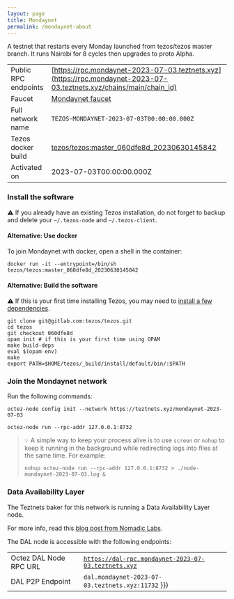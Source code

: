 ```yaml
---
layout: page
title: Mondaynet
permalink: /mondaynet-about
---
```


A testnet that restarts every Monday launched from tezos/tezos master branch. It runs Nairobi for 8 cycles then upgrades to proto Alpha.

| | |
|-------|---------------------|
| Public RPC endpoints | [https://rpc.mondaynet-2023-07-03.teztnets.xyz](https://rpc.mondaynet-2023-07-03.teztnets.xyz/chains/main/chain_id)<br/> |
| Faucet | [Mondaynet faucet](https://faucet.mondaynet-2023-07-03.teztnets.xyz) |
| Full network name | `TEZOS-MONDAYNET-2023-07-03T00:00:00.000Z` |
| Tezos docker build | [tezos/tezos:master_060dfe8d_20230630145842](https://hub.docker.com/r/tezos/tezos/tags?page=1&ordering=last_updated&name=master_060dfe8d_20230630145842) |
| Activated on | 2023-07-03T00:00:00.000Z |





### Install the software

⚠️  If you already have an existing Tezos installation, do not forget to backup and delete your `~/.tezos-node` and `~/.tezos-client`.



#### Alternative: Use docker

To join Mondaynet with docker, open a shell in the container:

```
docker run -it --entrypoint=/bin/sh tezos/tezos:master_060dfe8d_20230630145842
```

#### Alternative: Build the software

⚠️  If this is your first time installing Tezos, you may need to [install a few dependencies](https://tezos.gitlab.io/introduction/howtoget.html#setting-up-the-development-environment-from-scratch).

```
git clone git@gitlab.com:tezos/tezos.git
cd tezos
git checkout 060dfe8d
opam init # if this is your first time using OPAM
make build-deps
eval $(opam env)
make
export PATH=$HOME/tezos/_build/install/default/bin/:$PATH
```

### Join the Mondaynet network

Run the following commands:

```
octez-node config init --network https://teztnets.xyz/mondaynet-2023-07-03

octez-node run --rpc-addr 127.0.0.1:8732
```

> 💡 A simple way to keep your process alive is to use `screen` or `nohup` to keep it running in the background while redirecting logs into files at the same time. For example:
>
> ```bash=13
> nohup octez-node run --rpc-addr 127.0.0.1:8732 > ./node-mondaynet-2023-07-03.log &
> ```




### Data Availability Layer

The Teztnets baker for this network is running a Data Availability Layer node.

For more info, read this [blog post from Nomadic Labs](https://research-development.nomadic-labs.com/data-availability-layer-tezos.html).

The DAL node is accessible with the following endpoints:

| | |
|-------|---------------------|
| Octez DAL Node RPC URL | [`https://dal-rpc.mondaynet-2023-07-03.teztnets.xyz`](https://dal-rpc.mondaynet-2023-07-03.teztnets.xyz) |
| DAL P2P Endpoint | `dal.mondaynet-2023-07-03.teztnets.xyz:11732` }}) |




